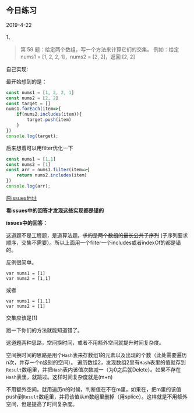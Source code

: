 ## 今日练习

2019-4-22

1、

>第 59 题：给定两个数组，写一个方法来计算它们的交集。
>例如：给定 nums1 = [1, 2, 2, 1]，nums2 = [2, 2]，返回 [2, 2]

自己实现:

最开始想到的是：

```javascript
const nums1 = [1, 2, 2, 1]
const nums2 = [2, 2]
const target = []
nums1.forEach(item=>{
	if(nums2.includes(item)){
		target.push(item)
	}
})
console.log(target);
```
后来想着可以用filter优化一下

```javascript
const nums1 = [1,1]
const nums2 = [1]
const arr = nums1.filter(item=>{
	return nums2.includes(item)
})
console.log(arr);
```
[原issues地址](https://github.com/Advanced-Frontend/Daily-Interview-Question/issues/102)

**看issues中的回答才发现这些实现都是错的**

**issues中的回答：**

这道题不是工程题，是道算法题。~~求的是两个数组的最长公共子序列~~ (子序列要求顺序，交集不需要）。所以上面用一个filter一个includes或者indexOf的都是错的。

反例很简单。

```
var nums1 = [1]
var nums2 = [1,1]
```

或者

```
var nums1 = [1,1]
var nums2 = [1]
```

交集应该是[1]

跑一下你们的方法就能知道错了。

这道题两种思路，空间换时间，或者不用额外空间就提升时间复杂度。

空间换时间的思路是用个`Hash`表来存数组1的元素以及出现的个数（此处需要遍历n次，并存一个n级别的空间）。
遍历数组2，发现数组2里有`Hash`表里的值就存到`Result`数组里，并把`Hash`表内该值次数减一（为0之后就Delete）。如果不存在`Hash`表里，就跳过。这样时间复杂度就是(m+n)

不用额外空间，就用遍历n的时候，判断值在不在m里，如果在，把m里的该值push到`Result`数组里，并将该值从m数组里删掉（用splice）。这样就是不用额外空间，但是提高了时间复杂度。

